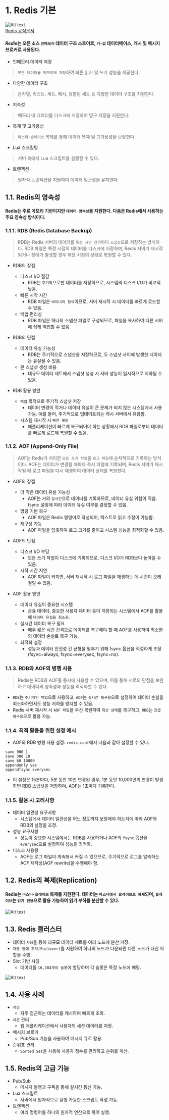 # 1. Redis 기본

![Alt text](./img/redis_img.png)   
[Redis 공식문서](https://redis.io)
#### *Redis*는 오픈 소스 `인메모리` 데이터 구조 스토어로, `키-값` 데이터베이스, 캐시 및 메시지 브로커로 사용된다. 

* 인메모리 데이터 저장
> `모든 데이터를 메모리에 저장`하여 빠른 읽기 및 쓰기 성능을 제공한다.
* 다양한 데이터 구조
> 문자열, 리스트, 세트, 해시, 정렬된 세트 등 다양한 데이터 구조를 지원한다.
* 지속성
> 메모리 내 데이터를 디스크에 저장하여 영구 저장을 지원한다.
* 복제 및 고가용성
> `마스터-슬레이브` 복제를 통해 데이터 복제 및 고가용성을 보장한다.
* Lua 스크립팅
> 서버 측에서 Lua 스크립트를 실행할 수 있다.
*  트랜잭션
> 원자적 트랜잭션을 지원하여 데이터 일관성을 유지한다.

## 1.1. Redis의 영속성
#### Redis는 주로 메모리 기반이지만 `데이터 영속성`을 지원한다. 다음은 Redis에서 사용하는 주요 영속성 방식이다.

### 1.1.1. RDB (Redis Database Backup)
> RDB는 Redis 서버의 데이터를 `특정 시간 간격`마다 `스냅샷`으로 저장하는 방식이다. RDB 파일은 특정 시점의 데이터를 디스크에 저장하며, Redis 서버가 재시작되거나 장애가 발생할 경우 해당 시점의 상태로 복원할 수 있다.

* RDB의 장점
  * 디스크 I/O 절감
    * RDB는 `주기적`으로만 데이터를 저장하므로, 시스템의 디스크 I/O가 비교적 낮음.
  * 빠른 시작 시간
    * RDB 파일은 `바이너리 형식`이므로, 서버 재시작 시 데이터를 빠르게 로드할 수 있음.
  * 백업 편리성
    * RDB 파일은 하나의 스냅샷 파일로 구성되므로, 파일을 복사하여 다른 서버에 쉽게 백업할 수 있음.

* RDB의 단점
  * 데이터 유실 가능성
    * RDB는 주기적으로 스냅샷을 저장하므로, 두 스냅샷 사이에 발생한 데이터는 유실될 수 있음.
  * 큰 스냅샷 생성 비용
    * 대규모 데이터 세트에서 스냅샷 생성 시 서버 성능이 일시적으로 저하될 수 있음.

* RDB 활용 방안
  * `백업` 목적으로 주기적 스냅샷 저장
    * 데이터 변경이 적거나 데이터 유실이 큰 문제가 되지 않는 시스템에서 사용 가능. 예를 들어, 주기적으로 업데이트되는 캐시 서버에서 유용함.
  * 시스템 재시작 시 `빠른 복원`
    * 애플리케이션이 빠르게 복구되어야 하는 상황에서 RDB 파일로부터 데이터를 빠르게 로드해 복원할 수 있음.

### 1.1.2. AOF (Append-Only File)
> AOF는 Redis가 처리한 `모든 쓰기 작업`을 `로그 파일`에 순차적으로 기록하는 방식이다. AOF는 데이터가 변경될 때마다 즉시 파일에 기록되며, Redis 서버가 재시작될 때 로그 파일을 다시 재생하여 데이터 상태를 복원힌다.

* AOF의 장점
  * 더 작은 데이터 유실 가능성
    * AOF는 거의 `실시간`으로 데이터를 기록하므로, 데이터 유실 위험이 적음. fsync 설정에 따라 데이터 유실 여부를 결정할 수 있음.
  * 명령 기반 복구
    * AOF 파일은 Redis 명령어로 작성되어, 텍스트로 읽고 수정이 가능함.
  * 재구성 가능
    * AOF 파일을 압축하여 로그 크기를 줄이고 시스템 성능을 최적화할 수 있음.

* AOF의 단점
  * 디스크 I/O 부담
    * 모든 쓰기 작업이 디스크에 기록되므로, 디스크 I/O가 RDB보다 높아질 수 있음.
  * 시작 시간 지연
    * AOF 파일이 커지면, 서버 재시작 시 로그 파일을 재생하는 데 시간이 오래 걸릴 수 있음.

* AOF 활용 방안
  * 데이터 유실이 중요한 시스템
      * 금융 데이터, 중요한 사용자 데이터 등이 저장되는 시스템에서 AOF를 활용해 `데이터 유실을 최소화`.
  * 실시간 데이터 복구 필요
      * 매우 짧은 시간 간격으로 데이터를 복구해야 할 때 AOF를 사용하여 최소한의 데이터 손실로 복구 가능.
  * 최적화 설정
      * 성능과 데이터 안전성 간 균형을 맞추기 위해 fsync 옵션을 적절하게 조정 (fsync=always, fsync=everysec, fsync=no).

### 1.1.3. RDB와 AOF의 병행 사용
> Redis는 RDB와 AOF를 동시에 사용할 수 있으며, 이를 통해 서로의 단점을 보완하고 데이터의 영속성과 성능을 최적화할 수 있다.

* `RDB`는 `주기적인 백업`으로 사용하고, `AOF`는 `실시간 복구용`으로 설정하여 데이터 손실을 최소화하면서도 성능 저하를 방지할 수 있음.
* Redis 서버 재시작 시 `AOF 파일`을 우선 복원하여 `최신 상태`를 복구하고, `RDB`는 `긴급 복구용`으로 활용 가능.

### 1.1.4. 최적 활용을 위한 설정 예시
* AOF와 RDB 병행 사용 설정: `redis.conf`에서 다음과 같이 설정할 수 있다.
```
save 900 1
save 300 10
save 60 10000
appendonly yes
appendfsync everysec
```
  * 이 설정은 15분마다, 5분 동안 10번 변경된 경우, 1분 동안 10,000번의 변경이 발생하면 RDB 스냅샷을 저장하며, AOF는 1초마다 기록한다.

### 1.1.5. 활용 시 고려사항
*  데이터 일관성 요구사항
   * 시스템에서 데이터 일관성을 어느 정도까지 보장해야 하는지에 따라 AOF와 RDB의 설정을 조정.
*  성능 요구사항
   * 성능이 중요한 시스템에서는 RDB를 사용하거나 AOF의 `fsync` 옵션을 `everysec`으로 설정하여 성능을 최적화.
*  디스크 사용량
   * AOF는 로그 파일이 계속해서 커질 수 있으므로, 주기적으로 로그를 압축하는 AOF 재작성(AOF rewrite)을 수행해야 함.

## 1.2. Redis의 복제(Replication)
#### Redis는 `마스터-슬레이브` 복제를 지원한다. 데이터는 `마스터에서 슬레이브로 복제`되며, `슬레이브`는 `읽기 전용`으로 활용 가능하여 읽기 부하를 분산할 수 있다.

![Alt text](./img/redis_master_slave.png)   

## 1.3. Redis 클러스터
* 데이터 `샤딩`을 통해 대규모 데이터 세트를 여러 노드에 분산 저장.
* `자동 장애 조치(Failover)`를 지원하여 하나의 노드가 다운되면 다른 노드가 대신 역할을 수행.
* Slot 기반 샤딩
  * 데이터를 `16,384개의 슬롯`에 할당하며 각 슬롯은 특정 노드에 매핑.

![Alt text](./img/redis_cluster.webp)    

## 1.4. 사용 사례
* `캐싱`
  * 자주 접근하는 데이터를 캐시하여 빠르게 조회.
* `세션` 관리
  * 웹 애플리케이션에서 사용자의 세션 데이터를 저장.
* 메시지 브로커
  * Pub/Sub 기능을 사용하여 메시지 큐로 활용.
* 순위표 관리
  * `Sorted Set`을 사용해 사용자 점수를 관리하고 순위를 계산.

## 1.5. Redis의 고급 기능
* Pub/Sub
  * 메시지 발행과 구독을 통해 실시간 통신 가능.
* Lua 스크립트
  * 서버에서 원자적으로 실행 가능한 스크립트 작성 가능.
* 트랜잭션
  * 여러 명령어를 하나의 원자적 연산으로 묶어 실행.